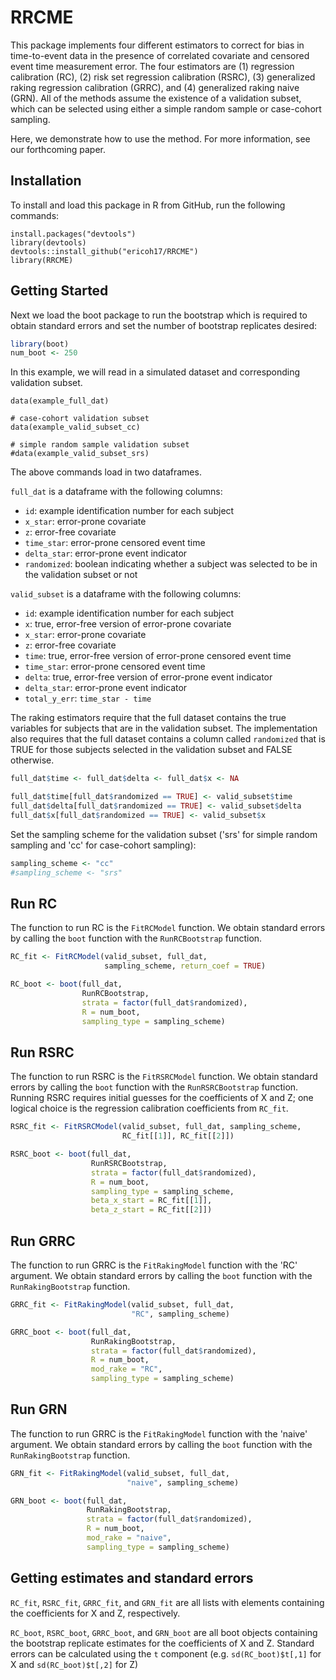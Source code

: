 
# RRCME

This package implements four different estimators to correct 
for bias in time-to-event data in the presence of correlated 
covariate and censored event time measurement error. The four 
estimators are (1) regression calibration (RC), 
(2) risk set regression calibration (RSRC),
(3) generalized raking regression calibration (GRRC), and 
(4) generalized raking naive (GRN). All of the methods assume the 
existence of a validation subset, which can be selected using
either a simple random sample or case-cohort sampling. 

Here, we demonstrate how to use the method. For more information, 
see our forthcoming paper. 

## Installation

To install and load this package in R from GitHub, run the following commands:
  
```{r}
install.packages("devtools")
library(devtools)
devtools::install_github("ericoh17/RRCME")
library(RRCME)
```  

## Getting Started

Next we load the boot package to run the bootstrap which
is required to obtain standard errors and set the 
number of bootstrap replicates desired:

```R
library(boot)
num_boot <- 250
``` 

In this example, we will read in a simulated dataset and
corresponding validation subset. 

```{r}
data(example_full_dat)

# case-cohort validation subset
data(example_valid_subset_cc)

# simple random sample validation subset
#data(example_valid_subset_srs)
```
The above commands load in two dataframes. 

`full_dat` is a dataframe with the following columns:

* `id`: example identification number for each subject
* `x_star`: error-prone covariate
* `z`: error-free covariate
* `time_star`: error-prone censored event time
* `delta_star`: error-prone event indicator
* `randomized`: boolean indicating whether a subject was selected to be 
in the validation subset or not

`valid_subset` is a dataframe with the following columns:

* `id`: example identification number for each subject
* `x`: true, error-free version of error-prone covariate
* `x_star`: error-prone covariate
* `z`: error-free covariate
* `time`: true, error-free version of error-prone censored event time
* `time_star`: error-prone censored event time
* `delta`: true, error-free version of error-prone event indicator
* `delta_star`: error-prone event indicator
* `total_y_err`: `time_star - time`

The raking estimators require that the full dataset contains the true
variables for subjects that are in the validation subset. The 
implementation also requires that the full dataset contains a column 
called `randomized` that is TRUE for those subjects selected in 
the validation subset and FALSE otherwise.

```R
full_dat$time <- full_dat$delta <- full_dat$x <- NA

full_dat$time[full_dat$randomized == TRUE] <- valid_subset$time
full_dat$delta[full_dat$randomized == TRUE] <- valid_subset$delta
full_dat$x[full_dat$randomized == TRUE] <- valid_subset$x
```

Set the sampling scheme for the validation subset
('srs' for simple random sampling and
'cc' for case-cohort sampling):

```R
sampling_scheme <- "cc"
#sampling_scheme <- "srs"
```

## Run RC

The function to run RC is the `FitRCModel` function.
We obtain standard errors by calling the `boot` function with the 
`RunRCBootstrap` function. 

```R
RC_fit <- FitRCModel(valid_subset, full_dat, 
                     sampling_scheme, return_coef = TRUE)

RC_boot <- boot(full_dat, 
                RunRCBootstrap, 
                strata = factor(full_dat$randomized), 
                R = num_boot,
                sampling_type = sampling_scheme)
```

## Run RSRC

The function to run RSRC is the `FitRSRCModel` function. 
We obtain standard errors by calling the `boot` function with the 
`RunRSRCBootstrap` function. Running RSRC requires initial guesses
for the coefficients of X and Z; one logical choice is 
the regression calibration coefficients from `RC_fit`.

```R
RSRC_fit <- FitRSRCModel(valid_subset, full_dat, sampling_scheme,
                         RC_fit[[1]], RC_fit[[2]])

RSRC_boot <- boot(full_dat, 
                  RunRSRCBootstrap,
                  strata = factor(full_dat$randomized), 
                  R = num_boot,
                  sampling_type = sampling_scheme,
                  beta_x_start = RC_fit[[1]], 
                  beta_z_start = RC_fit[[2]])
```

## Run GRRC

The function to run GRRC is the `FitRakingModel` function with the 'RC' argument. 
We obtain standard errors by calling the `boot` function with the 
`RunRakingBootstrap` function. 

```R
GRRC_fit <- FitRakingModel(valid_subset, full_dat, 
                           "RC", sampling_scheme)

GRRC_boot <- boot(full_dat, 
                  RunRakingBootstrap,
                  strata = factor(full_dat$randomized), 
                  R = num_boot,
                  mod_rake = "RC", 
                  sampling_type = sampling_scheme)
```

## Run GRN

The function to run GRRC is the `FitRakingModel` function with the 'naive' argument. 
We obtain standard errors by calling the `boot` function with the 
`RunRakingBootstrap` function. 

```R
GRN_fit <- FitRakingModel(valid_subset, full_dat, 
                          "naive", sampling_scheme)

GRN_boot <- boot(full_dat, 
                 RunRakingBootstrap,
                 strata = factor(full_dat$randomized), 
                 R = num_boot,
                 mod_rake = "naive", 
                 sampling_type = sampling_scheme)
```

## Getting estimates and standard errors

`RC_fit`, `RSRC_fit`, `GRRC_fit`, and `GRN_fit` are all lists with elements containing 
the coefficients for X and Z, respectively. 

`RC_boot`, `RSRC_boot`, `GRRC_boot`, and `GRN_boot` are all boot objects containing 
the bootstrap replicate estimates for the coefficients of X and Z. Standard errors 
can be calculated using the `t` component (e.g. `sd(RC_boot)$t[,1]` for X and
`sd(RC_boot)$t[,2]` for Z)


